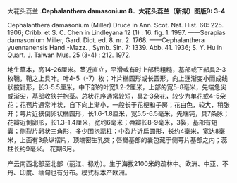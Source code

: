 大花头蕊兰
.**Cephalanthera damasonium**
**8．大花头蕊兰（新拟）图版9: 3-4**

Cephalanthera damasonium (Miller) Druce in Ann. Scot. Nat. Hist. 60: 225. 1906; Cribb. et S. C. Chen in Lindleyana 12 (1) : 16. fig. 1. 1997. ——Serapias damasonium Miller, Gard. Dict. ed. 8. nr. 2. 1768. ——Cephalanthera yuennanensis Hand.-Mazz. , Symb. Sin. 7: 1339. Abb. 41. 1936; S. Y. Hu in Quart. J. Taiwan Mus. 25 (3-4) : 212. 1972.

地生草本，高14-26厘米。茎近直立，平滑或有时上部稍粗糙，基部或下部具2-3枚鞘，鞘之上具叶。叶4-5（-7）枚；叶片椭圆形或长圆形，向上逐渐变小而成线状披针形，长3-5.5厘米，中下部的叶宽1.2-2厘米，上部的宽5-8毫米，先端急尖或渐尖，基部收狭并抱茎。总状花序通常较短，具2-3朵花，较少为单花或4-5朵花；花苞片通常叶状，自下向上渐小，一般长于花梗和子房；花白色，较大，稍张开；萼片近狭倒卵状椭圆形，长1.6-1.8厘米，宽5.5-6.5毫米，先端钝，具7条脉；花瓣近倒卵形，长1.3-1.4厘米，宽约6毫米；唇瓣长8-9毫米，3裂，基部有短囊；侧裂片卵状三角形，多少围抱蕊柱；中裂片近扁圆形，长约4毫米，宽达8毫米，上面有3条纵褶片，顶端密生乳突；唇瓣基部的囊包藏于侧萼片基部之内；蕊柱长约9毫米。 花期6月。

产云南西北部至北部（丽江、禄劝）。生于海拔2100米的疏林中。欧洲、中亚、不丹、印度、缅甸也有分布。模式标本产欧洲。

